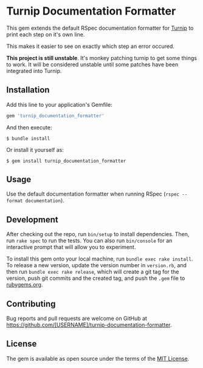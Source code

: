 # Turnip Documentation Formatter

This gem extends the default RSpec documentation formatter for [Turnip](https://github.com/jnicklas/turnip) to print each step on it's own line.

This makes it easier to see on exactly which step an error occured.

**This project is still unstable**. It's monkey patching turnip to get some things to work. It will be considered unstable until some patches have been integrated into Turnip.

## Installation

Add this line to your application's Gemfile:

```ruby
gem 'turnip_documentation_formatter'
```

And then execute:

    $ bundle install

Or install it yourself as:

    $ gem install turnip_documentation_formatter

## Usage

Use the default documentation formatter when running RSpec (`rspec --format documentation`).

## Development

After checking out the repo, run `bin/setup` to install dependencies. Then, run `rake spec` to run the tests. You can also run `bin/console` for an interactive prompt that will allow you to experiment.

To install this gem onto your local machine, run `bundle exec rake install`. To release a new version, update the version number in `version.rb`, and then run `bundle exec rake release`, which will create a git tag for the version, push git commits and the created tag, and push the `.gem` file to [rubygems.org](https://rubygems.org).

## Contributing

Bug reports and pull requests are welcome on GitHub at https://github.com/[USERNAME]/turnip-documentation-formatter.

## License

The gem is available as open source under the terms of the [MIT License](https://opensource.org/licenses/MIT).
